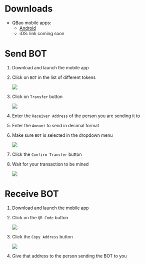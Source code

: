 # Downloads
* QBao mobile apps:
    * [Android](https://play.google.com/store/apps/details?id=com.aether.coder.qbao&hl=en)
    * iOS: link coming soon

# Send BOT
1. Download and launch the mobile app
2. Click on `BOT` in the list of different tokens
	
	![](../img/qbao_send_1.png)

3. Click on `Transfer` button

	![](../img/qbao_send_2.png)

4. Enter the `Receiver Address` of the person you are sending it to
5. Enter the `Amount` to send in decimal format
6. Make sure `BOT` is selected in the dropdown menu

	![](../img/qbao_send_3.png)

7. Click the `Confirm Transfer` button
8. Wait for your transaction to be mined
	
	![](../img/qbao_send_4.png)

# Receive BOT
1. Download and launch the mobile app
2. Click on the `QR Code` button

	![](../img/qbao_receive_1.png)

3. Click the `Copy Address` button

	![](../img/qbao_receive_2.png)

4. Give that address to the person sending the BOT to you